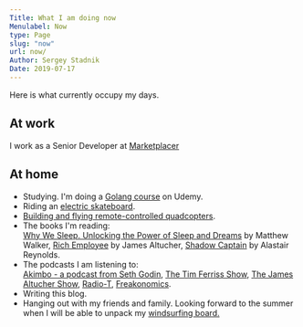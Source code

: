 ```yaml
---
Title: What I am doing now
Menulabel: Now
type: Page
slug: "now"
url: now/
Author: Sergey Stadnik
Date: 2019-07-17
---
```


Here is what currently occupy my days.

## At work

I work as a Senior Developer at [Marketplacer](https://marketplacer.com/)

## At home

- Studying. I'm doing a [Golang course](https://www.udemy.com/go-the-complete-developers-guide/) on Udemy.
- Riding an [electric skateboard](/tags/esk8/).
- [Building and flying remote-controlled quadcopters](/tags/multirotors/).
- The books I'm reading:  
[Why We Sleep. Unlocking the Power of Sleep and Dreams](https://www.simonandschuster.com/books/Why-We-Sleep/Matthew-Walker/9781501144325) by Matthew Walker,
[Rich Employee](https://www.amazon.com.au/Rich-Employee-James-Altucher-ebook/dp/B0146PA720) by James Altucher, [Shadow Captain](https://www.amazon.com.au/Shadow-Captain-Revenger-Alastair-Reynolds-ebook/dp/B07FM9SRW4/) by Alastair Reynolds.
- The podcasts I am listening to:  
[Akimbo - a podcast from Seth Godin](https://www.akimbo.me/), <a href="https://tim.blog/podcast/">The Tim Ferriss Show</a>, <a href="https://www.jamesaltucher.com/category/the-james-altucher-show/">The James Altucher Show</a>, <a href="https://radio-t.com/">Radio-T</a>, [Freakonomics](http://freakonomics.com/).
- Writing this blog.
- Hanging out with my friends and family. Looking forward to the summer when I will be able to unpack my [windsurfing board.](/tags/windsurfing/)
